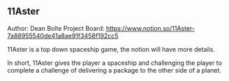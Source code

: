 ## 11Aster

Author: Dean Bolte
Project Board: https://www.notion.so/11Aster-7a88955540de41a8ae91f3458f192cc5

11Aster is a top down spaceship game, the notion will have more details.

In short, 11Aster gives the player a spaceship and challenging the player to complete a challenge of delivering a package to the other side of a planet.